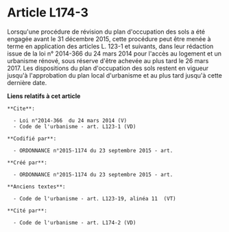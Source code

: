 # Article L174-3

Lorsqu'une procédure de révision du plan d'occupation des sols a été engagée avant le 31 décembre 2015, cette procédure peut
être menée à terme en application des articles L. 123-1 et suivants, dans leur rédaction issue de la loi n° 2014-366 du 24
mars 2014 pour l'accès au logement et un urbanisme rénové, sous réserve d'être achevée au plus tard le 26 mars 2017. Les
dispositions du plan d'occupation des sols restent en vigueur jusqu'à l'approbation du plan local d'urbanisme et au plus tard
jusqu'à cette dernière date.

**Liens relatifs à cet article**

	**Cite**:

	  - Loi n°2014-366  du 24 mars 2014 (V)
	  - Code de l'urbanisme - art. L123-1 (VD)

	**Codifié par**:

	  - ORDONNANCE n°2015-1174 du 23 septembre 2015 - art.

	**Créé par**:

	  - ORDONNANCE n°2015-1174 du 23 septembre 2015 - art.

	**Anciens textes**:

	  - Code de l'urbanisme - art. L123-19, alinéa 11  (VT)

	**Cité par**:

	  - Code de l'urbanisme - art. L174-2 (VD)
